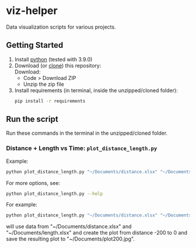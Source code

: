 # viz-helper
Data visualization scripts for various projects.

## Getting Started
1. Install [python]((https://www.python.org/downloads/)) (tested with 3.9.0)
2. Download (or [clone](https://docs.github.com/en/free-pro-team@latest/github/creating-cloning-and-archiving-repositories/cloning-a-repository)) this repository: <br/>
    Download: 
    - Code > Download ZIP
    - Unzip the zip file
3. Install requirements (in terminal, inside the unzipped/cloned folder):
    ```bash
    pip install -r requirements
    ```

## Run the script
Run these commands in the terminal in the unzipped/cloned folder.

### Distance + Length vs Time: `plot_distance_length.py`
Example:
```bash
python plot_distance_length.py "~/Documents/distance.xlsx" "~/Documents/length.xlsx"
```
For more options, see:
```bash
python plot_distance_length.py --help
```
For example:
```bash
python plot_distance_length.py "~/Documents/distance.xlsx" "~/Documents/length.xlsx" -outfile="~/Documents/plot200.jpg" -distance_min=-200 
```
will use data from "~/Documents/distance.xlsx" and "~/Documents/length.xlsx" and create the plot from distance -200 to 0 and save the resulting plot to "~/Documents/plot200.jpg".